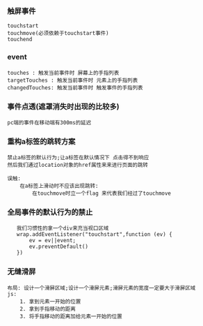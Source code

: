 ### 触屏事件
    touchstart
    touchmove(必须依赖于touchstart事件)
    touchend

### event
    touches : 触发当前事件时 屏幕上的手指列表
    targetTouches : 触发当前事件时 元素上的手指列表
    changedTouches: 触发当前事件时 触发事件的手指列表

### 事件点透(遮罩消失时出现的比较多)
    pc端的事件在移动端有300ms的延迟

### 重构a标签的跳转方案
    禁止a标签的默认行为;让a标签在默认情况下 点击得不到响应
    然后我们通过location对象的href属性来来进行页面的跳转

    误触:
        在a标签上滑动时不应该出现跳转:
            在touchmove时立一个flag 来代表我们经过了touchmove

### 全局事件的默认行为的禁止
       我们习惯性的拿一个div来充当视口区域
       wrap.addEventListener("touchstart",function (ev) {
           ev = ev||event;
           ev.preventDefault()
       })

### 无缝滑屏
    布局: 设计一个滑屏区域;设计一个滑屏元素;滑屏元素的宽度一定要大于滑屏区域
    js:
        1. 拿到元素一开始的位置
        2. 拿到手指移动的距离
        3. 将手指移动的距离加给元素一开始的位置